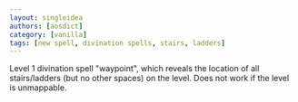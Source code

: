 ```yaml
---
layout: singleidea
authors: [aosdict]
category: [vanilla]
tags: [new spell, divination spells, stairs, ladders]
---
```

Level 1 divination spell "waypoint", which reveals the location of all
stairs/ladders (but no other spaces) on the level. Does not work if the level is
unmappable.
